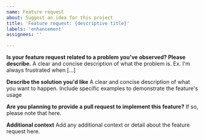 ```yaml
---
name: Feature request
about: Suggest an idea for this project
title: 'Feature request: {descriptive title}'
labels: 'enhancement'
assignees: ''

---
```


**Is your feature request related to a problem you've observed? Please describe.**
A clear and concise description of what the problem is. Ex. I'm always frustrated when [...]

**Describe the solution you'd like**
A clear and concise description of what you want to happen. Include specific examples to demonstrate the feature's usage

**Are you planning to provide a pull request to implement this feature?**
If so, please note that here.

**Additional context**
Add any additional context or detail about the feature request here.

